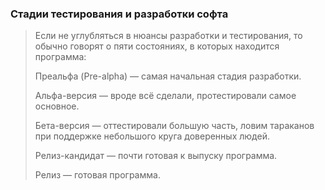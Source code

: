 ### Стадии тестирования и разработки софта

> Если не углубляться в нюансы разработки и тестирования, то обычно говорят о пяти состояниях, в которых находится программа:
> 
> Преальфа (Pre-alpha) — самая начальная стадия разработки.
> 
> Альфа-версия — вроде всё сделали, протестировали самое основное.
> 
> Бета-версия — оттестировали большую часть, ловим тараканов при поддержке небольшого круга доверенных людей.
> 
> Релиз-кандидат — почти готовая к выпуску программа.
> 
> Релиз — готовая программа.  

